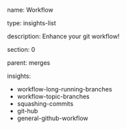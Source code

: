 name: Workflow

type: insights-list

description: Enhance your git workflow!

section: 0

parent: merges

insights:
  - workflow-long-running-branches
  - workflow-topic-branches
  - squashing-commits
  - git-hub
  - general-github-workflow
